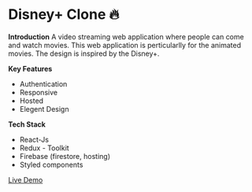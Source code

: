 # Disney+ Clone 🔥

**Introduction**
A video streaming web application where people can come and watch movies. This web application is perticularlly for the animated movies. The design is inspired by the Disney+.

**Key Features**
- Authentication
- Responsive
- Hosted
- Elegent Design

**Tech Stack**
- React-Js
- Redux - Toolkit
- Firebase (firestore, hosting)
- Styled components

[Live Demo](https://disneypplus-clone.web.app/)






